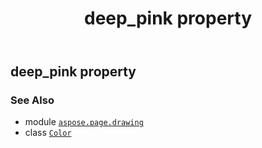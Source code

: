 ﻿---
title: deep_pink property
second_title: Aspose.Page for Python via .NET API References
description: 
type: docs
weight: 510
url: /python-net/aspose.page.drawing/color/deep_pink/
is_root: false
---

## deep_pink property


### See Also
* module [`aspose.page.drawing`](../../)
* class [`Color`](/page/python-net/aspose.page.drawing/color)
